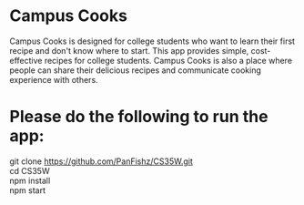 # Campus Cooks
Campus Cooks is designed for college students who want to learn their first recipe
and don't know where to start. This app provides simple, cost-effective recipes
for college students. Campus Cooks is also a place where people can share their delicious
recipes and communicate cooking experience with others.

# Please do the following to run the app:
git clone https://github.com/PanFishz/CS35W.git</br>
cd CS35W</br>
npm install</br>
npm start</br>
